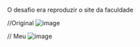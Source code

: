 O desafio era reproduzir o site da faculdade 

//Original ![image](https://github.com/Thauzin/sitefac/assets/147927196/c4d7cc72-56b8-4390-ac16-ef8fc9309fc3) 

// Meu ![image](https://github.com/Thauzin/sitefac/assets/147927196/be586dcb-7b50-40b3-a55f-1566a1286554) 


